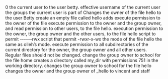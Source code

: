 0 the current user to the user betty.
effective username of the current user
the groups the current user is part of
Changes the owner of the file hello to the user Betty
create an empty file called hello
adds execute permission to the owner of the file
execute permission to the owner and the group owner, and read permission to other users, to the file hello.
 execution permission to the owner, the group owner and the other users, to the file hello
script to permit ------rwx
script that permit -rwxr-x-wx
 the mode of the file hello the same as olleh’s mode.
execute permission to all subdirectories of the current directory for the owner, the group owner and all other users. Regular files should not be changed.
change the group owner to school for the file home
creates a directory called my_dir with permissions 751 in the working directory.
changes the group owner to school for the file hello
 changes the owner and the group owner of _hello to vincent and staff
